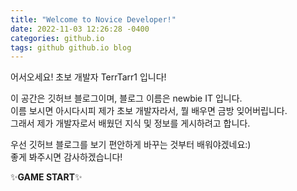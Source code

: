 ```yaml
---
title: "Welcome to Novice Developer!"
date: 2022-11-03 12:26:28 -0400
categories: github.io
tags: github github.io blog
---
```

어서오세요! 초보 개발자 TerrTarr1 입니다!   


이 공간은 깃허브 블로그이며, 블로그 이름은 newbie IT 입니다.   
이름 보시면 아시다시피 제가 초보 개발자라서, 뭘 배우면 금방 잊어버립니다.   
그래서 제가 개발자로서 배웠던 지식 및 정보를 게시하려고 합니다.   

우선 깃허브 블로그를 보기 편안하게 바꾸는 것부터 배워야겠네요:)   
좋게 봐주시면 감사하겠습니다!

✨**GAME START**✨
